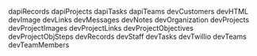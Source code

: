 dapiRecords
dapiProjects
dapiTasks
dapiTeams
devCustomers
devHTML
devImage
devLinks
devMessages
devNotes
devOrganization
devProjects
devProjectImages
devProjectLinks
devProjectObjectives
devProjectObjSteps
devRecords
devStaff
devTasks
devTwillio
devTeams
devTeamMembers